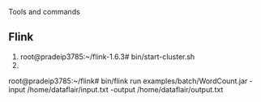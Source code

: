 Tools and commands


## Flink


1. root@pradeip3785:~/flink-1.6.3# bin/start-cluster.sh
2. 


root@pradeip3785:~/flink# bin/flink run examples/batch/WordCount.jar -input /home/dataflair/input.txt -output /home/dataflair/output.txt